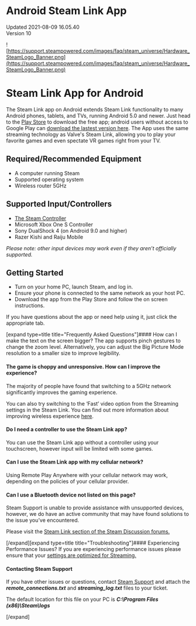 # Android Steam Link App
Updated 2021-08-09 16.05.40  
Version 10  

![https://support.steampowered.com/images/faq/steam_universe/Hardware_SteamLogo_Banner.png](https://support.steampowered.com/images/faq/steam_universe/Hardware_SteamLogo_Banner.png)    
  
# Steam Link App for Android
The Steam Link app on Android extends Steam Link functionality to many Android phones, tablets, and TVs, running Android 5.0 and newer. Just head to the [Play Store](https://play.google.com/store/apps/details?id=com.valvesoftware.steamlink) to download the free app; android users without access to Google Play can [download the lastest version here](https://media.steampowered.com/steamlink/android/latest/steamlink-android.apk). The App uses the same streaming technology as Valve's Steam Link, allowing you to play your favorite games and even spectate VR games right from your TV.  
  
## Required/Recommended Equipment
  

* A computer running Steam
* Supported operating system
* Wireless router 5GHz

   
## Supported Input/Controllers
  

* [The Steam Controller](https://store.steampowered.com/app/353370/Steam_Controller/)
* Microsoft Xbox One S Controller
* Sony DualShock 4 (on Android 9.0 and higher)
* Razer Kishi and Raiju Mobile

  
*Please note: other input devices may work even if they aren’t officially supported.*  
  
## Getting Started
  

* Turn on your home PC, launch Steam, and log in.
* Ensure your phone is connected to the same network as your host PC.
* Download the app from the Play Store and follow the on screen instructions.

  
  
If you have questions about the app or need help using it, just click the appropriate tab.  
  
[expand type=title title="Frequently Asked Questions"]#### How can I make the text on the screen bigger?
The app supports pinch gestures to change the zoom level. Alternatively, you can adjust the Big Picture Mode resolution to a smaller size to improve legibility.  
  
#### The game is choppy and unresponsive. How can I improve the experience?
The majority of people have found that switching to a 5GHz network significantly improves the gaming experience.  
  
You can also try switching to the ‘Fast’ video option from the Streaming settings in the Steam Link. You can find out more information about improving wireless experience [here](https://help.steampowered.com/en/faqs/view/3E3D-BE6B-787D-A5D2).  
  
#### Do I need a controller to use the Steam Link app?
You can use the Steam Link app without a controller using your touchscreen, however input will be limited with some games.  
  
#### Can I use the Steam Link app with my cellular network?
Using Remote Play Anywhere with your cellular network may work, depending on the policies of your cellular provider.  
  
#### Can I use a Bluetooth device not listed on this page?
Steam Support is unable to provide assistance with unsupported devices, however, we do have an active community that may have found solutions to the issue you’ve encountered.  
  
Please visit the [Steam Link section of the Steam Discussion forums.](https://steamcommunity.com/app/353380/discussions/)  
  
[/expand][expand type=title title="Troubleshooting"]#### Experiencing Performance Issues?
If you are experiencing performance issues please ensure that your [settings are optimized for Streaming.](https://help.steampowered.com/en/faqs/view/3E3D-BE6B-787D-A5D2)  
  
#### Contacting Steam Support
If you have other issues or questions, contact [Steam Support](https://help.steampowered.com/en/wizard/HelpWithGameIssue/?appid=353380&issueid=354&nodeid=1&return_nodeid=9) and attach the ***remote_connections.txt*** and ***streaming_log.txt*** files to your ticket.  
  
The default location for this file on your PC is ***C:\Program Files (x86)\Steam\logs***  
  
[/expand]